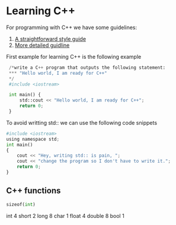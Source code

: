 # Learning C++

For programming with C++ we have some guidelines:
1. [A straightforward style guide](https://github.com/Microsoft/AirSim/blob/master/docs/coding_guidelines.md) 
2. [More detailed guidline](https://google.github.io/styleguide/cppguide.html)

First example for learning C++ is the following example
```python
 /*write a C++ program that outputs the following statement:
 *** "Hello world, I am ready for C++"
 */
 #include <iostream>

 int main() {
     std::cout << "Hello world, I am ready for C++";
     return 0;
 }
```

To avoid writting std:: we can use the following code snippets

```python
#include <iostream>
using namespace std;
int main()
{
    cout << "Hey, writing std:: is pain, ";
    cout << "change the program so I don't have to write it.";
    return 0;
}
```

## C++ functions
```python
sizeof(int)
```
int 4
short 2
long 8
char 1
float 4
double 8
bool 1


<!--stackedit_data:
eyJoaXN0b3J5IjpbLTE2NzE4NzQ5MDUsLTY2ODg4ODIwMSwyND
AwMzQ2NSwtMTAzNTE4MDk1MCwtMTI4MDMwMjE5MV19
-->